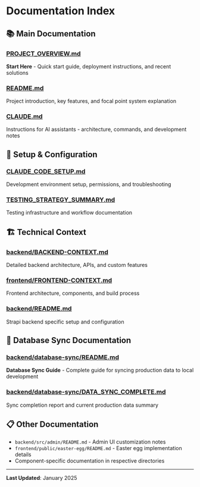 # Documentation Index

## 📚 Main Documentation

### [PROJECT_OVERVIEW.md](PROJECT_OVERVIEW.md)
**Start Here** - Quick start guide, deployment instructions, and recent solutions

### [README.md](README.md)
Project introduction, key features, and focal point system explanation

### [CLAUDE.md](CLAUDE.md)
Instructions for AI assistants - architecture, commands, and development notes

## 🔧 Setup & Configuration

### [CLAUDE_CODE_SETUP.md](CLAUDE_CODE_SETUP.md)
Development environment setup, permissions, and troubleshooting

### [TESTING_STRATEGY_SUMMARY.md](TESTING_STRATEGY_SUMMARY.md)
Testing infrastructure and workflow documentation

## 🏗️ Technical Context

### [backend/BACKEND-CONTEXT.md](backend/BACKEND-CONTEXT.md)
Detailed backend architecture, APIs, and custom features

### [frontend/FRONTEND-CONTEXT.md](frontend/FRONTEND-CONTEXT.md)
Frontend architecture, components, and build process

### [backend/README.md](backend/README.md)
Strapi backend specific setup and configuration

## 🔄 Database Sync Documentation

### [backend/database-sync/README.md](backend/database-sync/README.md)
**Database Sync Guide** - Complete guide for syncing production data to local development

### [backend/database-sync/DATA_SYNC_COMPLETE.md](backend/database-sync/DATA_SYNC_COMPLETE.md)
Sync completion report and current production data summary

## 📋 Other Documentation

- `backend/src/admin/README.md` - Admin UI customization notes
- `frontend/public/easter-egg/README.md` - Easter egg implementation details
- Component-specific documentation in respective directories

---

**Last Updated**: January 2025